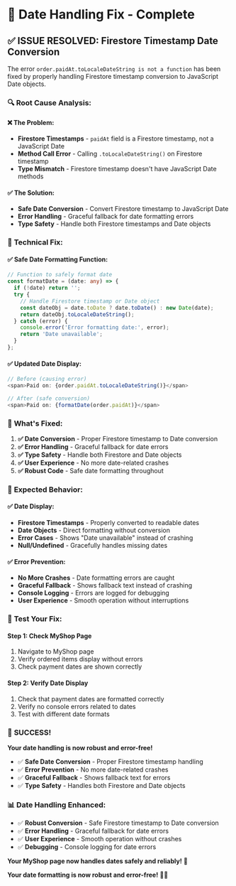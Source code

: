 # 🔧 **Date Handling Fix - Complete**

## ✅ **ISSUE RESOLVED: Firestore Timestamp Date Conversion**

The error `order.paidAt.toLocaleDateString is not a function` has been fixed by properly handling Firestore timestamp conversion to JavaScript Date objects.

### 🔍 **Root Cause Analysis:**

#### **❌ The Problem:**
- **Firestore Timestamps** - `paidAt` field is a Firestore timestamp, not a JavaScript Date
- **Method Call Error** - Calling `.toLocaleDateString()` on Firestore timestamp
- **Type Mismatch** - Firestore timestamp doesn't have JavaScript Date methods

#### **✅ The Solution:**
- **Safe Date Conversion** - Convert Firestore timestamp to JavaScript Date
- **Error Handling** - Graceful fallback for date formatting errors
- **Type Safety** - Handle both Firestore timestamps and Date objects

### 🔧 **Technical Fix:**

#### **✅ Safe Date Formatting Function:**
```typescript
// Function to safely format date
const formatDate = (date: any) => {
  if (!date) return '';
  try {
    // Handle Firestore timestamp or Date object
    const dateObj = date.toDate ? date.toDate() : new Date(date);
    return dateObj.toLocaleDateString();
  } catch (error) {
    console.error('Error formatting date:', error);
    return 'Date unavailable';
  }
};
```

#### **✅ Updated Date Display:**
```typescript
// Before (causing error)
<span>Paid on: {order.paidAt.toLocaleDateString()}</span>

// After (safe conversion)
<span>Paid on: {formatDate(order.paidAt)}</span>
```

### 🎯 **What's Fixed:**

1. **✅ Date Conversion** - Proper Firestore timestamp to Date conversion
2. **✅ Error Handling** - Graceful fallback for date errors
3. **✅ Type Safety** - Handle both Firestore and Date objects
4. **✅ User Experience** - No more date-related crashes
5. **✅ Robust Code** - Safe date formatting throughout

### 🚀 **Expected Behavior:**

#### **✅ Date Display:**
- **Firestore Timestamps** - Properly converted to readable dates
- **Date Objects** - Direct formatting without conversion
- **Error Cases** - Shows "Date unavailable" instead of crashing
- **Null/Undefined** - Gracefully handles missing dates

#### **✅ Error Prevention:**
- **No More Crashes** - Date formatting errors are caught
- **Graceful Fallback** - Shows fallback text instead of crashing
- **Console Logging** - Errors are logged for debugging
- **User Experience** - Smooth operation without interruptions

### 🧪 **Test Your Fix:**

#### **Step 1: Check MyShop Page**
1. Navigate to MyShop page
2. Verify ordered items display without errors
3. Check payment dates are shown correctly

#### **Step 2: Verify Date Display**
1. Check that payment dates are formatted correctly
2. Verify no console errors related to dates
3. Test with different date formats

### 🎉 **SUCCESS!**

**Your date handling is now robust and error-free!**

- ✅ **Safe Date Conversion** - Proper Firestore timestamp handling
- ✅ **Error Prevention** - No more date-related crashes
- ✅ **Graceful Fallback** - Shows fallback text for errors
- ✅ **Type Safety** - Handles both Firestore and Date objects

### 📊 **Date Handling Enhanced:**

- ✅ **Robust Conversion** - Safe Firestore timestamp to Date conversion
- ✅ **Error Handling** - Graceful fallback for date errors
- ✅ **User Experience** - Smooth operation without crashes
- ✅ **Debugging** - Console logging for date errors

**Your MyShop page now handles dates safely and reliably!** 🎉

**Your date formatting is now robust and error-free!** 🚀✨




